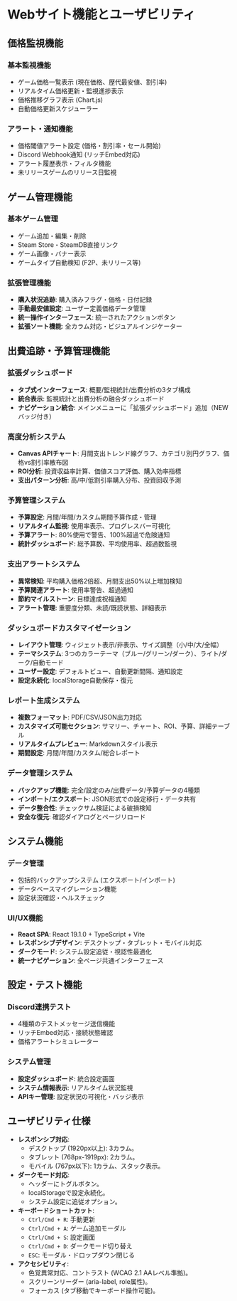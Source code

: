 # Webサイト機能とユーザビリティ

## 価格監視機能

### 基本監視機能
* ゲーム価格一覧表示 (現在価格、歴代最安値、割引率)
* リアルタイム価格更新・監視進捗表示
* 価格推移グラフ表示 (Chart.js)
* 自動価格更新スケジューラー

### アラート・通知機能
* 価格閾値アラート設定 (価格・割引率・セール開始)
* Discord Webhook通知 (リッチEmbed対応)
* アラート履歴表示・フィルタ機能
* 未リリースゲームのリリース日監視

## ゲーム管理機能

### 基本ゲーム管理
* ゲーム追加・編集・削除
* Steam Store・SteamDB直接リンク
* ゲーム画像・バナー表示
* ゲームタイプ自動検知 (F2P、未リリース等)

### 拡張管理機能
* **購入状況追跡**: 購入済みフラグ・価格・日付記録
* **手動最安値設定**: ユーザー定義価格データ管理
* **統一操作インターフェース**: 統一されたアクションボタン
* **拡張ソート機能**: 全カラム対応・ビジュアルインジケーター

## 出費追跡・予算管理機能

### 拡張ダッシュボード
* **タブ式インターフェース**: 概要/監視統計/出費分析の3タブ構成
* **統合表示**: 監視統計と出費分析の融合ダッシュボード
* **ナビゲーション統合**: メインメニューに「拡張ダッシュボード」追加（NEWバッジ付き）

### 高度分析システム
* **Canvas APIチャート**: 月間支出トレンド線グラフ、カテゴリ別円グラフ、価格vs割引率散布図
* **ROI分析**: 投資収益率計算、価値スコア評価、購入効率指標
* **支出パターン分析**: 高/中/低割引率購入分布、投資回収予測

### 予算管理システム
* **予算設定**: 月間/年間/カスタム期間予算作成・管理
* **リアルタイム監視**: 使用率表示、プログレスバー可視化
* **予算アラート**: 80%使用で警告、100%超過で危険通知
* **統計ダッシュボード**: 総予算数、平均使用率、超過数監視

### 支出アラートシステム
* **異常検知**: 平均購入価格2倍超、月間支出50%以上増加検知
* **予算関連アラート**: 使用率警告、超過通知
* **節約マイルストーン**: 目標達成祝福通知
* **アラート管理**: 重要度分類、未読/既読状態、詳細表示

### ダッシュボードカスタマイゼーション
* **レイアウト管理**: ウィジェット表示/非表示、サイズ調整（小/中/大/全幅）
* **テーマシステム**: 3つのカラーテーマ（ブルー/グリーン/ダーク）、ライト/ダーク/自動モード
* **ユーザー設定**: デフォルトビュー、自動更新間隔、通知設定
* **設定永続化**: localStorage自動保存・復元

### レポート生成システム
* **複数フォーマット**: PDF/CSV/JSON出力対応
* **カスタマイズ可能セクション**: サマリー、チャート、ROI、予算、詳細テーブル
* **リアルタイムプレビュー**: Markdownスタイル表示
* **期間設定**: 月間/年間/カスタム/総合レポート

### データ管理システム
* **バックアップ機能**: 完全/設定のみ/出費データ/予算データの4種類
* **インポート/エクスポート**: JSON形式での設定移行・データ共有
* **データ整合性**: チェックサム検証による破損検知
* **安全な復元**: 確認ダイアログとページリロード

## システム機能

### データ管理
* 包括的バックアップシステム (エクスポート/インポート)
* データベースマイグレーション機能
* 設定状況確認・ヘルスチェック

### UI/UX機能
* **React SPA**: React 19.1.0 + TypeScript + Vite
* **レスポンシブデザイン**: デスクトップ・タブレット・モバイル対応
* **ダークモード**: システム設定追従・視認性最適化
* **統一ナビゲーション**: 全ページ共通インターフェース

## 設定・テスト機能

### Discord連携テスト
* 4種類のテストメッセージ送信機能
* リッチEmbed対応・接続状態確認
* 価格アラートシミュレーター

### システム管理
* **設定ダッシュボード**: 統合設定画面
* **システム情報表示**: リアルタイム状況監視
* **APIキー管理**: 設定状況の可視化・バッジ表示

## ユーザビリティ仕様

* **レスポンシブ対応**:
    * デスクトップ (1920px以上): 3カラム。
    * タブレット (768px-1919px): 2カラム。
    * モバイル (767px以下): 1カラム、スタック表示。
* **ダークモード対応**:
    * ヘッダーにトグルボタン。
    * localStorageで設定永続化。
    * システム設定に追従オプション。
* **キーボードショートカット**:
    * `Ctrl/Cmd + R`: 手動更新
    * `Ctrl/Cmd + A`: ゲーム追加モーダル
    * `Ctrl/Cmd + S`: 設定画面
    * `Ctrl/Cmd + D`: ダークモード切り替え
    * `ESC`: モーダル・ドロップダウン閉じる
* **アクセシビリティ**:
    * 色覚異常対応、コントラスト (WCAG 2.1 AAレベル準拠)。
    * スクリーンリーダー (aria-label, role属性)。
    * フォーカス (タブ移動でキーボード操作可能)。